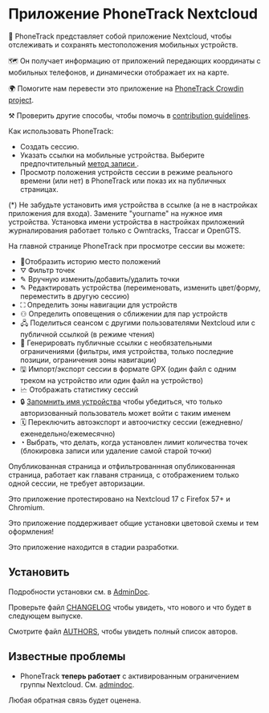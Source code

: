 # Приложение PhoneTrack Nextcloud

📱 PhoneTrack представляет собой приложение Nextcloud, чтобы отслеживать и сохранять местоположения мобильных устройств.

🗺 Он получает информацию от приложений передающих координаты с мобильных телефонов, и динамически отображает их на карте.

🌍 Помогите нам перевести это приложение на [PhoneTrack Crowdin project](https://crowdin.com/project/phonetrack).

⚒ Проверить другие способы, чтобы помочь в [contribution guidelines](https://github.com/julien-nc/phonetrack/blob/main/CONTRIBUTING.md).

Как использовать PhoneTrack:

* Создать сессию.
* Указать ссылки на мобильные устройства. Выберите предпочтительный [метод записи ](https://gitlab.com/eneiluj/phonetrack-oc/wikis/userdoc#logging-methods).
* Просмотр положения устройств сессии в режиме реального времени (или нет) в PhoneTrack или показ их на публичных страницах.

(\*) Не забудьте установить имя устройства в ссылке (а не в настройках приложения для входа). Замените "yourname" на нужное имя устройства. Установка имени устройства в настройках приложений журналирования работает только с Owntracks, Traccar и OpenGTS.

На главной странице PhoneTrack при просмотре сессии вы можете:

* 📍Отобразить историю место положений
* ⛛ Фильтр точек
* ✎ Вручную изменить/добавить/удалить точки
* ✎ Редактировать устройства (переименовать, изменить цвет/форму, переместить в другую сессию)
* ⛶ Определить зоны навигации для устройств
* ⚇ Определить оповещения о сближении для пар устройств
* 🖧 Поделиться сеансом с другими пользователями Nextcloud или с публичной ссылкой (в режиме чтения)
* 🔗 Генерировать публичные ссылки с необязательными ограничениями (фильтры, имя устройства, только последние позиции, ограничения зоны навигации)
* 🖫 Импорт/экспорт сессии в формате GPX (один файл с одним треком на устройство или один файл на устройство)
* 🗠 Отображать статистику сессий
* 🔒 [Запомнить имя устройства](https://gitlab.com/eneiluj/phonetrack-oc/wikis/userdoc#device-name-reservation) чтобы убедиться, что только авторизованный пользователь может войти с таким именем
* 🗓 Переключить автоэкспорт и автоочистку сессии (ежедневно/еженедельно/ежемесячно)
* ◔ Выбрать, что делать, когда установлен лимит количества точек (блокировка записи или удаление самой старой точки)

Опубликованная страница и отфильтрованнная опубликованнная страница, работает как главаня страница, с отображением только одной сессии, не требует авторизации.

Это приложение протестировано на Nextcloud 17 с Firefox 57+ и Chromium.

Это приложение поддерживает общие установки цветовой схемы и тем оформления!

Это приложение находится в стадии разработки.

## Установить

Подробности установки см. в [AdminDoc](https://gitlab.com/eneiluj/phonetrack-oc/wikis/admindoc).

Проверьте файл [CHANGELOG](https://github.com/julien-nc/phonetrack/blob/main/CHANGELOG.md#change-log) чтобы увидеть, что нового и что будет в следующем выпуске.

Смотрите файл [AUTHORS](https://github.com/julien-nc/phonetrack/blob/main/AUTHORS.md#authors), чтобы увидеть полный список авторов.

## Известные проблемы

* PhoneTrack **теперь работает** с активированным ограничением группы Nextcloud. См. [admindoc](https://gitlab.com/eneiluj/phonetrack-oc/wikis/admindoc#issue-with-phonetrack-restricted-to-some-groups-in-nextcloud).

Любая обратная связь будет оценена.